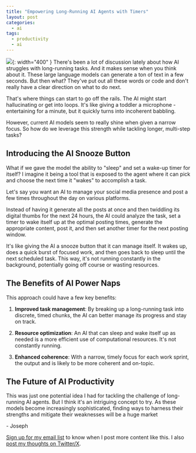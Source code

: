 ```yaml
---
title: "Empowering Long-Running AI Agents with Timers"
layout: post
categories:
  - ai
tags:
  - productivity
  - ai
---
```

![](/assets/images/ai-power-nap.png){: width="400" }
There's been a lot of discussion lately about how AI struggles with long-running tasks. And it makes sense when you think about it. These large language models can generate a ton of text in a few seconds. But then what? They've put out all these words or code and don't really have a clear direction on what to do next. 

That's where things can start to go off the rails. The AI might start hallucinating or get into loops. It's like giving a toddler a microphone - entertaining for a minute, but it quickly turns into incoherent babbling.

However, current AI models seem to really shine when given a narrow focus. So how do we leverage this strength while tackling longer, multi-step tasks? 

## Introducing the AI Snooze Button

What if we gave the model the ability to "sleep" and set a wake-up timer for itself? I imagine it being a tool that is exposed to the agent where it can pick and choose the next time it "wakes" to accomplish a task.

Let's say you want an AI to manage your social media presence and post a few times throughout the day on various platforms. 

Instead of having it generate all the posts at once and then twiddling its digital thumbs for the next 24 hours, the AI could analyze the task, set a timer to wake itself up at the optimal posting times, generate the appropriate content, post it, and then set another timer for the next posting window.

It's like giving the AI a snooze button that it can manage itself. It wakes up, does a quick burst of focused work, and then goes back to sleep until the next scheduled task. This way, it's not running constantly in the background, potentially going off course or wasting resources. 

## The Benefits of AI Power Naps

This approach could have a few key benefits:

1. **Improved task management**: By breaking up a long-running task into discrete, timed chunks, the AI can better manage its progress and stay on track.

2. **Resource optimization**: An AI that can sleep and wake itself up as needed is a more efficient use of computational resources. It's not constantly running.

3. **Enhanced coherence**: With a narrow, timely focus for each work sprint, the output and is likely to be more coherent and on-topic. 

## The Future of AI Productivity

This was just one potential idea I had for tackling the challenge of long-running AI agents. But I think it's an intriguing concept to try. As these models become increasingly sophisticated, finding ways to harness their strengths and mitigate their weaknesses will be a huge market

\- Joseph

[Sign up for my email list](https://thacker.beehiiv.com/subscribe) to know when I post more content like this.
I also [post my thoughts on Twitter/X](https://x.com/rez0__).

<meta name="twitter:card" content="summary_large_image" />
<meta name="twitter:site" content="@rez0__" />
<meta name="twitter:creator" content="@rez0__" />
<meta property="og:url" content="https://josephthacker.com/ai/2024/05/16/empowering-ai-with-timed-tasks.html" />
<meta property="og:title" content="Tackling Long-Running Tasks with Timers" />
<meta property="og:description" content="Tackling Long-Running Tasks with Timers" />
<meta property="og:image" content="https://josephthacker.com/assets/images/ai-power-nap.png" />
